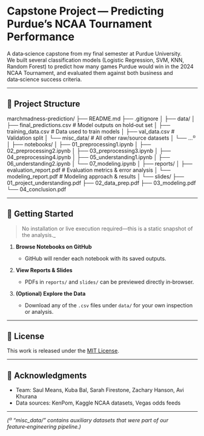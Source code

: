 # Capstone Project — Predicting Purdue’s NCAA Tournament Performance

A data‑science capstone from my final semester at Purdue University.  
We built several classification models (Logistic Regression, SVM, KNN, Random Forest) to predict how many games Purdue would win in the 2024 NCAA Tournament, and evaluated them against both business and data‑science success criteria.

---

## 📁 Project Structure

marchmadness-prediction/
├── README.md
├── .gitignore
│
├── data/
│ ├── final_predictions.csv # Model outputs on hold‑out set
│ ├── training_data.csv # Data used to train models
│ ├── val_data.csv # Validation split
│ └── misc_data/ # All other raw/source datasets
│ └── ...⁽⁾
│
├── notebooks/
│ ├── 01_preprocessing1.ipynb
│ ├── 02_preprocessing2.ipynb
│ ├── 03_preprocessing3.ipynb
│ ├── 04_preprocessing4.ipynb
│ ├── 05_understanding1.ipynb
│ ├── 06_understanding2.ipynb
│ └── 07_modeling.ipynb
│
├── reports/
│ ├── evaluation_report.pdf # Evaluation metrics & error analysis
│ └── modeling_report.pdf # Modeling approach & results
│
└── slides/
├── 01_project_understanding.pdf
├── 02_data_prep.pdf
├── 03_modeling.pdf
└── 04_conclusion.pdf

---

## 🚀 Getting Started

> No installation or live execution required—this is a static snapshot of the analysis._

1. **Browse Notebooks on GitHub**  
   - GitHub will render each notebook with its saved outputs.  

2. **View Reports & Slides**  
   - PDFs in `reports/` and `slides/` can be previewed directly in‑browser.  

3. **(Optional) Explore the Data**  
   - Download any of the `.csv` files under `data/` for your own inspection or analysis.

---

## 🔖 License

This work is released under the [MIT License](LICENSE).

---

## 📝 Acknowledgments

- Team: Saul Means, Kuba Bal, Sarah Firestone, Zachary Hanson, Avi Khurana  
- Data sources: KenPom, Kaggle NCAA datasets, Vegas odds feeds  

---

*(⁽⁾ “misc_data/” contains auxiliary datasets that were part of our feature‑engineering pipeline.)*  
